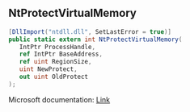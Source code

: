 ## NtProtectVirtualMemory

```csharp
[DllImport("ntdll.dll", SetLastError = true)]
public static extern int NtProtectVirtualMemory(
   IntPtr ProcessHandle,
   ref IntPtr BaseAddress,
   ref uint RegionSize,
   uint NewProtect,
   out uint OldProtect
);
```

Microsoft documentation: [Link](https://docs.microsoft.com/en-us/windows/win32/api/memoryapi/nf-memoryapi-virtualprotectex)
